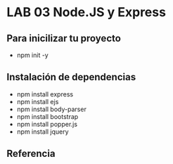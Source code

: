 <!DOCTYPE html>
<html lang="es">
<head>
    <meta charset="UTF-8">
    <meta name="viewport" content="width=device-width, initial-scale=1.0">
</head>
<body>
    <h1 class="title">LAB 03 Node.JS y Express</h1>
    <div class="container">
        <h2>Para inicilizar tu proyecto</h2>
        <ul>
            <li>npm init -y</li>
        </ul>
        <h2>Instalación de dependencias</h2>
        <ul>
            <li>npm install express</li>
            <li>npm install ejs</li>
            <li>npm install body-parser</li>
            <li>npm install bootstrap</li>
            <li>npm install popper.js</li>
            <li>npm install jquery</li>
        </ul>
        <h2>Referencia</h2>
        <img src="https://drive.google.com/file/d/1XIHn_J0HWCJT12frvquGwIbAmYUwti8R/view?usp=drive_link" alt="">
    </div>
</body>
</html>

